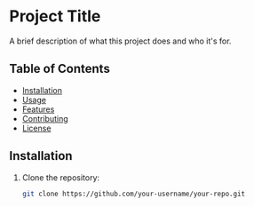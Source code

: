 # Project Title

A brief description of what this project does and who it's for.

## Table of Contents

- [Installation](#installation)
- [Usage](#usage)
- [Features](#features)
- [Contributing](#contributing)
- [License](#license)

## Installation

1. Clone the repository:
   ```bash
   git clone https://github.com/your-username/your-repo.git